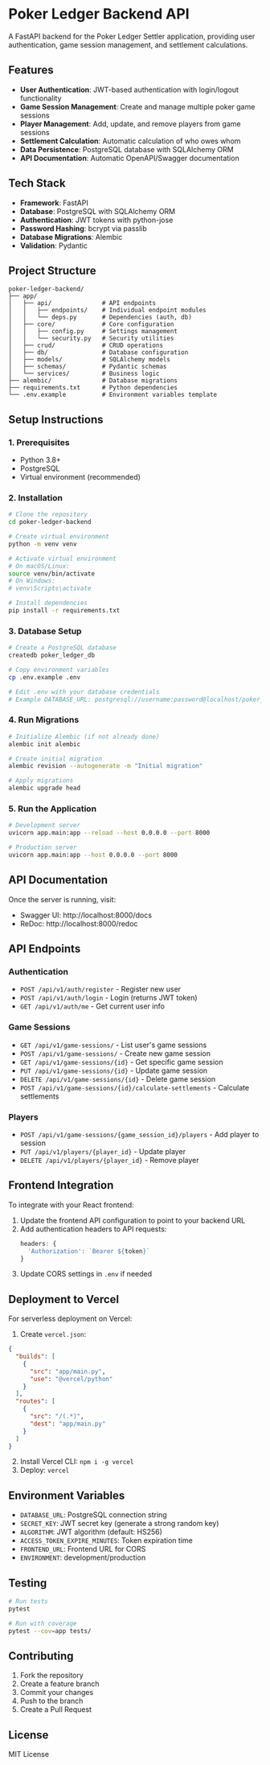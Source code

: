 # Poker Ledger Backend API

A FastAPI backend for the Poker Ledger Settler application, providing user authentication, game session management, and settlement calculations.

## Features

- **User Authentication**: JWT-based authentication with login/logout functionality
- **Game Session Management**: Create and manage multiple poker game sessions
- **Player Management**: Add, update, and remove players from game sessions
- **Settlement Calculation**: Automatic calculation of who owes whom
- **Data Persistence**: PostgreSQL database with SQLAlchemy ORM
- **API Documentation**: Automatic OpenAPI/Swagger documentation

## Tech Stack

- **Framework**: FastAPI
- **Database**: PostgreSQL with SQLAlchemy ORM
- **Authentication**: JWT tokens with python-jose
- **Password Hashing**: bcrypt via passlib
- **Database Migrations**: Alembic
- **Validation**: Pydantic

## Project Structure

```
poker-ledger-backend/
├── app/
│   ├── api/              # API endpoints
│   │   ├── endpoints/    # Individual endpoint modules
│   │   └── deps.py       # Dependencies (auth, db)
│   ├── core/             # Core configuration
│   │   ├── config.py     # Settings management
│   │   └── security.py   # Security utilities
│   ├── crud/             # CRUD operations
│   ├── db/               # Database configuration
│   ├── models/           # SQLAlchemy models
│   ├── schemas/          # Pydantic schemas
│   └── services/         # Business logic
├── alembic/              # Database migrations
├── requirements.txt      # Python dependencies
└── .env.example          # Environment variables template
```

## Setup Instructions

### 1. Prerequisites

- Python 3.8+
- PostgreSQL
- Virtual environment (recommended)

### 2. Installation

```bash
# Clone the repository
cd poker-ledger-backend

# Create virtual environment
python -m venv venv

# Activate virtual environment
# On macOS/Linux:
source venv/bin/activate
# On Windows:
# venv\Scripts\activate

# Install dependencies
pip install -r requirements.txt
```

### 3. Database Setup

```bash
# Create a PostgreSQL database
createdb poker_ledger_db

# Copy environment variables
cp .env.example .env

# Edit .env with your database credentials
# Example DATABASE_URL: postgresql://username:password@localhost/poker_ledger_db
```

### 4. Run Migrations

```bash
# Initialize Alembic (if not already done)
alembic init alembic

# Create initial migration
alembic revision --autogenerate -m "Initial migration"

# Apply migrations
alembic upgrade head
```

### 5. Run the Application

```bash
# Development server
uvicorn app.main:app --reload --host 0.0.0.0 --port 8000

# Production server
uvicorn app.main:app --host 0.0.0.0 --port 8000
```

## API Documentation

Once the server is running, visit:
- Swagger UI: http://localhost:8000/docs
- ReDoc: http://localhost:8000/redoc

## API Endpoints

### Authentication
- `POST /api/v1/auth/register` - Register new user
- `POST /api/v1/auth/login` - Login (returns JWT token)
- `GET /api/v1/auth/me` - Get current user info

### Game Sessions
- `GET /api/v1/game-sessions/` - List user's game sessions
- `POST /api/v1/game-sessions/` - Create new game session
- `GET /api/v1/game-sessions/{id}` - Get specific game session
- `PUT /api/v1/game-sessions/{id}` - Update game session
- `DELETE /api/v1/game-sessions/{id}` - Delete game session
- `POST /api/v1/game-sessions/{id}/calculate-settlements` - Calculate settlements

### Players
- `POST /api/v1/game-sessions/{game_session_id}/players` - Add player to session
- `PUT /api/v1/players/{player_id}` - Update player
- `DELETE /api/v1/players/{player_id}` - Remove player

## Frontend Integration

To integrate with your React frontend:

1. Update the frontend API configuration to point to your backend URL
2. Add authentication headers to API requests:
   ```javascript
   headers: {
     'Authorization': `Bearer ${token}`
   }
   ```
3. Update CORS settings in `.env` if needed

## Deployment to Vercel

For serverless deployment on Vercel:

1. Create `vercel.json`:
```json
{
  "builds": [
    {
      "src": "app/main.py",
      "use": "@vercel/python"
    }
  ],
  "routes": [
    {
      "src": "/(.*)",
      "dest": "app/main.py"
    }
  ]
}
```

2. Install Vercel CLI: `npm i -g vercel`
3. Deploy: `vercel`

## Environment Variables

- `DATABASE_URL`: PostgreSQL connection string
- `SECRET_KEY`: JWT secret key (generate a strong random key)
- `ALGORITHM`: JWT algorithm (default: HS256)
- `ACCESS_TOKEN_EXPIRE_MINUTES`: Token expiration time
- `FRONTEND_URL`: Frontend URL for CORS
- `ENVIRONMENT`: development/production

## Testing

```bash
# Run tests
pytest

# Run with coverage
pytest --cov=app tests/
```

## Contributing

1. Fork the repository
2. Create a feature branch
3. Commit your changes
4. Push to the branch
5. Create a Pull Request

## License

MIT License 